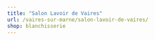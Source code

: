 ```yaml
---
title: "Salon Lavoir de Vaires"
url: /vaires-sur-marne/salon-lavoir-de-vaires/
shop: blanchisserie
---
```

